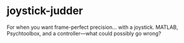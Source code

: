 # joystick-judder
For when you want frame-perfect precision… with a joystick. MATLAB, Psychtoolbox, and a controller—what could possibly go wrong?
